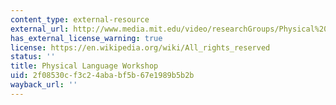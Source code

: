 ```yaml
---
content_type: external-resource
external_url: http://www.media.mit.edu/video/researchGroups/Physical%20Language%20Workshop
has_external_license_warning: true
license: https://en.wikipedia.org/wiki/All_rights_reserved
status: ''
title: Physical Language Workshop
uid: 2f08530c-f3c2-4aba-bf5b-67e1989b5b2b
wayback_url: ''
---
```


